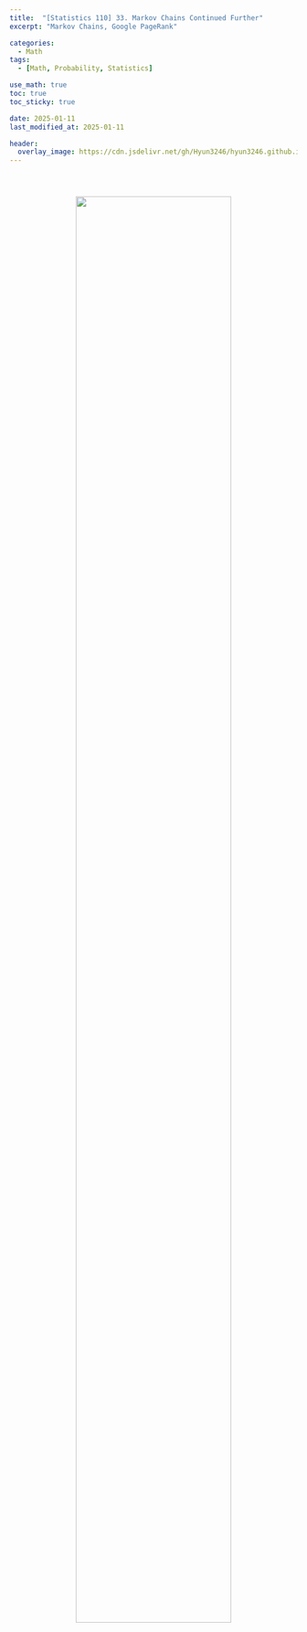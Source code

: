 ```yaml
---
title:  "[Statistics 110] 33. Markov Chains Continued Further"
excerpt: "Markov Chains, Google PageRank"

categories:
  - Math
tags:
  - [Math, Probability, Statistics]

use_math: true
toc: true
toc_sticky: true

date: 2025-01-11
last_modified_at: 2025-01-11

header:
  overlay_image: https://cdn.jsdelivr.net/gh/Hyun3246/hyun3246.github.io@master/image/overlay image/Statistics 110.png
---
```


<br/>
<figure style="display:block; text-align:center;">
  <img src="https://cdn.jsdelivr.net/gh/Hyun3246/Code-Warehouse@master/Statistics 110/Lec 33.png"
       style="width: 80%; height: auto; margin:10px">
</figure>
<br/>